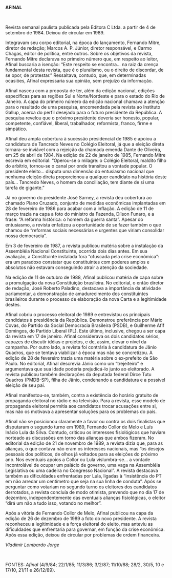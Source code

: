 **AFINAL**

 

Revista semanal paulista publicada pela Editora C Ltda. a partir de 4 de
setembro de 1984. Deixou de circular em 1989.

Integravam seu corpo editorial, na época do lançamento, Fernando Mitre,
diretor de redação; Marcos A. P. Júnior, diretor responsável, e Carmo
Chagas, editor de política, entre outros. Sobre os objetivos da revista,
Fernando Mitre declarava no primeiro número que, em respeito ao leitor,
Afinal buscaria a isenção: “Este respeito se encontra... na raiz da
crença fundamental desta revista, que é o pluralismo, ou o direito de
discordar, de se opor, de protestar.” Ressaltava, contudo, que, em
determinadas ocasiões, Afinal expressaria sua opinião, sem prejuízo da
informação.

Afinal nasceu com a proposta de ter, além da edição nacional, edições
específicas para as regiões Sul e Norte/Nordeste e para o estado do Rio
de Janeiro. A capa do primeiro número da edição nacional chamava a
atenção para o resultado de uma pesquisa, encomendada pela revista ao
Instituto Gallup, acerca do perfil desejado para o futuro presidente da
República. A pesquisa revelou que o próximo presidente deveria ser
honesto, popular, competente, confiável, liberal, trabalhador,
reformista, franco, firme e simpático.

Afinal deu ampla cobertura à sucessão presidencial de 1985 e apoiou a
candidatura de Tancredo Neves no Colégio Eleitoral, já que a eleição
direta tornara-se inviável com a rejeição da chamada emenda Dante de
Oliveira, em 25 de abril de 1984. Na edição de 22 de janeiro de 1985,
Fernando Mitre escrevia em editorial: “Operou-se o milagre: o Colégio
Eleitoral, maldito filho do arbítrio, tornou-se o canal por onde
transitou a vontade popular. O presidente eleito... disputa uma dimensão
do entusiasmo nacional que nenhuma eleição direta proporcionou a
qualquer candidato na história deste país... Tancredo Neves, o homem da
conciliação, tem diante de si uma tarefa de gigante.”

Já no governo do presidente José Sarney, a revista deu cobertura ao
chamado Plano Cruzado, conjunto de medidas econômicas implantadas em 28
de fevereiro de 1986 para acabar com a inflação. A edição de 11 de março
trazia na capa a foto do ministro da Fazenda, Dílson Funaro, e a frase:
“A reforma histórica: o homem da guerra santa”. Apesar do entusiasmo, a
revista enfatizou a oportunidade de se fazer também o que chamou de
“reformas sociais necessárias e urgentes que viriam consolidar nossa
democracia”.

Em 3 de fevereiro de 1987, a revista publicou matéria sobre a instalação
da Assembléia Nacional Constituinte, ocorrida dois dias antes. Em sua
avaliação, a Constituinte instalada fora “ofuscada pela crise
econômica”: era um paradoxo constatar que constituintes com poderes
amplos e absolutos não estavam conseguindo atrair a atenção da
sociedade.

Na edição de 11 de outubro de 1988, Afinal publicou matéria de capa
sobre a promulgação da nova Constituição brasileira. No editorial, o
então diretor de redação, José Roberto Paladino, destacava a importância
da atividade parlamentar, a demonstração de amadurecimento dos
constituintes brasileiros durante o processo de elaboração da nova Carta
e a legitimidade destes.

Afinal cobriu o processo eleitoral de 1989 e entrevistou os principais
candidatos à presidência da República. Demonstrou preferência por Mário
Covas, do Partido da Social Democracia Brasileira (PSDB), e Guilherme
Afif Domingos, do Partido Liberal (PL). Este último, inclusive, chegou a
ser capa da revista em 17 de janeiro. Afinal considerava os dois
candidatos sérios, capazes de discutir idéias e projetos, e de, assim,
elevar o nível da campanha. Por outro lado, a revista foi contrária à
candidatura de Jânio Quadros, que se tentava viabilizar à época mas não
se concretizou. A edição de 28 de fevereiro trazia uma matéria sobre o
ex-prefeito de São Paulo. No editorial, Afinal descrevia Jânio como um
“trejeiteiro” e argumentava que sua idade poderia prejudicá-lo junto ao
eleitorado. A revista publicou também declarações da deputada federal
Dirce Tutu Quadros (PMDB-SP), filha de Jânio, condenando a candidatura e
a possível eleição de seu pai.

Afinal manifestou-se, também, contra a existência do horário gratuito de
propaganda eleitoral no rádio e na televisão. Para a revista, esse
modelo de propaganda eleitoral permitia aos candidatos trocar acusações
entre si, mas não os motivava a apresentar soluções para os problemas do
país.

Afinal não se posicionou claramente a favor ou contra os dois finalistas
que disputaram o segundo turno em 1989, Fernando Collor de Melo e Luís
Inácio Lula da Silva. Contudo, criticou os interesses fisiológicos que
haviam norteado as discussões em torno das alianças que ambos fizeram.
No editorial da edição de 21 de novembro de 1989, a revista dizia que,
para as alianças, o que contava não eram os interesses nacionais, mas
“os desejos pessoais dos políticos, de olhos já voltados para as
eleições do próximo ano. Nos eventuais apoios a Collor ou Lula
vislumbra-se... a vontade incontrolável de ocupar um palácio de governo,
uma vaga na Assembléia Legislativa ou uma cadeira no Congresso
Nacional”. A revista destacava também as dificuldades enfrentadas por
Lula, ligadas à “insistência do PT em não arredar um centímetro que seja
na sua linha de conduta”. Após se perguntar como votariam no segundo
turno os eleitores dos candidatos derrotados, a revista concluía de modo
otimista, prevendo que no dia 17 de dezembro, independentemente das
eventuais alianças fisiológicas, o eleitor “dirá um não a tudo isso,
votando no melhor”.

Após a vitória de Fernando Collor de Melo, Afinal publicou na capa da
edição de 26 de dezembro de 1989 a foto do novo presidente. A revista
reconheceu a legitimidade e a força eleitoral do eleito, mas anteviu as
dificuldades que enfrentaria para governar, em função da crise
econômica. Após essa edição, deixou de circular por problemas de ordem
financeira.

*Vladimir Lombardo Jorge*

 

FONTES: *Afinal* (4/9/84; 22/1/85; 11/3/86; 3/2/87; 11/10/88; 28/2,
30/5, 10 e 17/10, 21/11 e 26/12/89).

 
